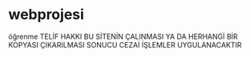 # webprojesi
öğrenme
TELİF HAKKI
BU SİTENİN ÇALINMASI YA DA HERHANGİ BİR KOPYASI ÇIKARILMASI SONUCU CEZAİ İŞLEMLER UYGULANACAKTIR